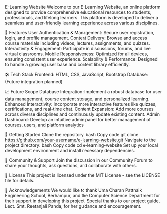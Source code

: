 E-Learning Website
Welcome to our E-Learning Website, an online platform designed to provide comprehensive educational resources to students, professionals, and lifelong learners. This platform is developed to deliver a seamless and user-friendly learning experience across various disciplines.

🌟 Features
User Authentication & Management: Secure user registration, login, and profile management.
Content Delivery: Browse and access course materials including videos, lectures, assignments, and quizzes.
Interactivity & Engagement: Participate in discussions, forums, and live virtual classrooms.
Mobile Responsiveness: Optimized for all devices, ensuring consistent user experience.
Scalability & Performance: Designed to handle a growing user base and content library efficiently.


🛠️ Tech Stack
Frontend: HTML, CSS, JavaScript, Bootstrap
Database: (Future integration planned)


📈 Future Scope
Database Integration: Implement a robust database for user data management, course content storage, and personalized learning.
Enhanced Interactivity: Incorporate more interactive features like quizzes, certifications, and real-time chat.
Content Expansion: Add more courses across diverse disciplines and continuously update existing content.
Admin Dashboard: Develop an intuitive admin panel for better management of courses, users, and platform analytics.


🚀 Getting Started
Clone the repository:
bash
Copy code
git clone https://github.com/your-username/e-learning-website.git
Navigate to the project directory:
bash
Copy code
cd e-learning-website
Set up your local development environment and install necessary dependencies.


💬 Community & Support
Join the discussion in our Community Forum to share your thoughts, ask questions, and collaborate with others.

📄 License
This project is licensed under the MIT License - see the LICENSE file for details.

👏 Acknowledgements
We would like to thank Uma Charan Pattnaik Engineering School, Berhampur, and the Computer Science Department for their support in developing this project. Special thanks to our project guide, Lect. Smt. Reetanjali Panda, for her guidance and encouragement.

